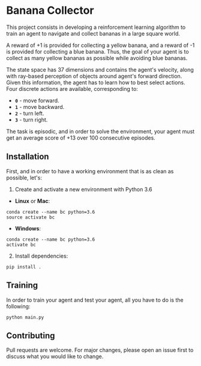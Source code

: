 # Banana Collector

This project consists in developing a reinforcement learning algorithm to train an agent to navigate and collect bananas in a large square world.

A reward of +1 is provided for collecting a yellow banana, and a reward of -1 is provided for collecting a blue banana.  Thus, the goal of your agent is to collect as many yellow bananas as possible while avoiding blue bananas.

The state space has 37 dimensions and contains the agent's velocity, along with ray-based perception of objects around agent's forward direction.  Given this information, the agent has to learn how to best select actions.  Four discrete actions are available, corresponding to:
- **`0`** - move forward.
- **`1`** - move backward.
- **`2`** - turn left.
- **`3`** - turn right.

The task is episodic, and in order to solve the environment, your agent must get an average score of +13 over 100 consecutive episodes.

## Installation
First, and in order to have a working environment that is as clean as possible, let's:
1. Create and activate a new environment with Python 3.6
- __Linux__ or __Mac__:
```
conda create --name bc python=3.6
source activate bc
```
- __Windows__:
```
conda create --name bc python=3.6
activate bc
```
2. Install dependencies:

```
pip install .
```

## Training

In order to train your agent and test your agent, all you have to do is the following:

```
python main.py
```


## Contributing
Pull requests are welcome. For major changes, please open an issue first to discuss what you would like to change.
